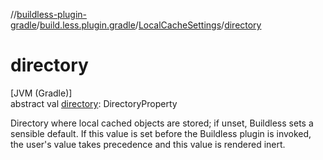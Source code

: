 //[buildless-plugin-gradle](../../../index.md)/[build.less.plugin.gradle](../index.md)/[LocalCacheSettings](index.md)/[directory](directory.md)

# directory

[JVM (Gradle)]\
abstract val [directory](directory.md): DirectoryProperty

Directory where local cached objects are stored; if unset, Buildless sets a sensible default. If this value is set before the Buildless plugin is invoked, the user's value takes precedence and this value is rendered inert.
